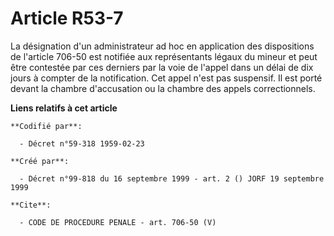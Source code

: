 # Article R53-7

La désignation d'un administrateur ad hoc en application des dispositions de l'article 706-50 est notifiée aux représentants
légaux du mineur et peut être contestée par ces derniers par la voie de l'appel dans un délai de dix jours à compter de la
notification. Cet appel n'est pas suspensif. Il est porté devant la chambre d'accusation ou la chambre des appels
correctionnels.

**Liens relatifs à cet article**

	**Codifié par**:

	  - Décret n°59-318 1959-02-23

	**Créé par**:

	  - Décret n°99-818 du 16 septembre 1999 - art. 2 () JORF 19 septembre 1999

	**Cite**:

	  - CODE DE PROCEDURE PENALE - art. 706-50 (V)
